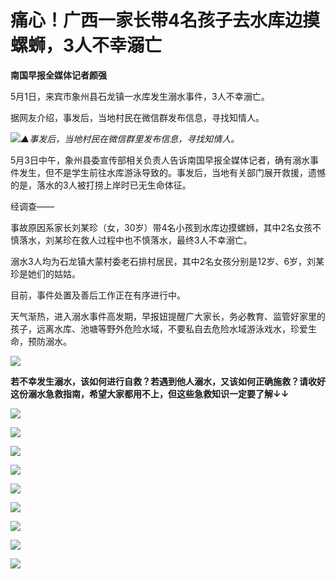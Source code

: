 # 痛心！广西一家长带4名孩子去水库边摸螺蛳，3人不幸溺亡

**南国早报全媒体记者颜强**

5月1日，来宾市象州县石龙镇一水库发生溺水事件，3人不幸溺亡。

据网友介绍，事发后，当地村民在微信群发布信息，寻找知情人。

![](https://inews.gtimg.com/newsapp_bt/0/15788602968/1000)_▲事发后，当地村民在微信群里发布信息，寻找知情人。_

5月3日中午，象州县委宣传部相关负责人告诉南国早报全媒体记者，确有溺水事件发生，但不是学生前往水库游泳导致的。事发后，当地有关部门展开救援，遗憾的是，落水的3人被打捞上岸时已无生命体征。

经调查——

事故原因系家长刘某珍（女，30岁）带4名小孩到水库边摸螺蛳，其中2名女孩不慎落水，刘某珍在救人过程中也不慎落水，最终3人不幸溺亡。

溺水3人均为石龙镇大蒙村委老石排村居民，其中2名女孩分别是12岁、6岁，刘某珍是她们的姑姑。

目前，事件处置及善后工作正在有序进行中。

天气渐热，进入溺水事件高发期，早报妞提醒广大家长，务必教育、监管好家里的孩子，远离水库、池塘等野外危险水域，不要私自去危险水域游泳戏水，珍爱生命，预防溺水。

![](https://inews.gtimg.com/newsapp_match/0/15788602997/0)

**若不幸发生溺水，该如何进行自救？若遇到他人溺水，又该如何正确施救？请收好这份溺水急救指南，希望大家都用不上，但这些急救知识一定要了解↓↓**

![](https://inews.gtimg.com/newsapp_bt/0/15788602998/1000)

![](https://inews.gtimg.com/newsapp_bt/0/15788602999/1000)

![](https://inews.gtimg.com/newsapp_bt/0/15788603049/1000)

![](https://inews.gtimg.com/newsapp_bt/0/15788603053/1000)

![](https://inews.gtimg.com/newsapp_bt/0/15788603054/1000)

![](https://inews.gtimg.com/newsapp_bt/0/15788603086/1000)

![](https://inews.gtimg.com/newsapp_bt/0/15788603088/1000)

![](https://inews.gtimg.com/newsapp_bt/0/15788603089/1000)

![](https://inews.gtimg.com/newsapp_bt/0/15788603122/1000)

